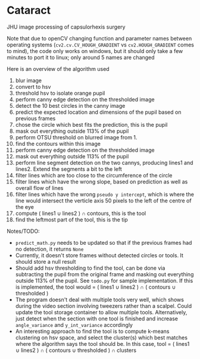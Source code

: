 # Cataract
JHU image processing of capsulorhexis surgery

Note that due to openCV changing function and parameter names between operating systems (`cv2.cv.CV_HOUGH_GRADIENT` vs `cv2.HOUGH_GRADIENT` comes to mind), the code only works on windows, but it should only take a few minutes to port it to linux; only around 5 names are changed

Here is an overview of the algorithm used

1. blur image
2. convert to hsv
3. threshold hsv to isolate orange pupil
4. perform canny edge detection on the thresholded image
5. detect the 10 best circles in the canny image
6. predict the expected location and dimensions of the pupil based on previous frames
7. chose the circle which best fits the prediction, this is the pupil
8. mask out everything outside 113% of the pupil
5. perform OTSU threshold on blurred image from 1.
6. find the contours within this image
6. perform canny edge detection on the thresholded image
7.  mask out everything outside 113% of the pupil
8.  perform line segment detection on the two cannys, producing lines1 and lines2. Extend the segments a bit to the left
9.  filter lines which are too close to the circumference of the circle
10.  filter lines which have the wrong slope, based on prediction as well as overall flow of lines
11.  filter lines which have the wrong `pseudo y intercept`, which is where the line would intersect the verticle axis 50 pixels to the left of the centre of the eye
12.  compute ( lines1 ∪ lines2 ) ∩ contours, this is the tool
13.  find the leftmost part of the tool, this is the tip

Notes/TODO:

+ `predict_math.py` needs to be updated so that if the previous frames had no detection, it returns `None`
+ Currently, it doesn't store frames without detected circles or tools. It should store a null result
+ Should add hsv thresholding to find the tool, can be done via subtracting the pupil from the original frame and masking out everything outside 113% of the pupil. See `todo.py` for sample implementation. If this is implemented, the tool would = ( lines1 ∪ lines2 ) ∩ ( contours ∪ thresholded )
+ The program doesn't deal with multiple tools very well, which shows during the video section involving tweezers rather than a scalpel. Could update the tool storage container to allow multiple tools. Alternatively, just detect when the section with one tool is finished and increase `angle_variance` and `y_int_variance` accordingly
+ An interesting approach to find the tool is to compute k-means clustering on hsv space, and select the cluster(s) which best matches where the algorithm says the tool should be. In this case, tool = ( lines1 ∪ lines2 ) ∩ ( contours ∪ thresholded ) ∩ clusters
